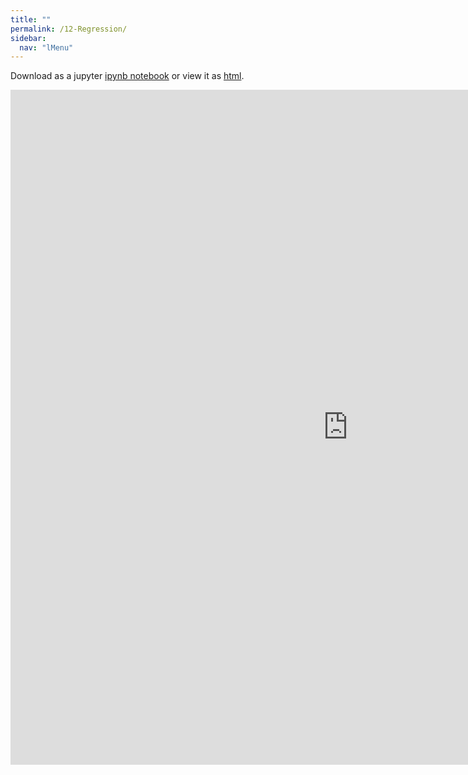 ```yaml
---
title: ""
permalink: /12-Regression/
sidebar:
  nav: "lMenu"
---
```


Download as a jupyter [ipynb notebook](https://datascience-intro.github.io/1MS041-2024/notebooks/12-Regression.ipynb) or view it as [html](https://datascience-intro.github.io/1MS041-2024/notebooks/12-Regression.html).

<iframe src="https://datascience-intro.github.io/1MS041-2024/notebooks/12-Regression.html" width="1080" height="1080" frameborder="0"></iframe>

    